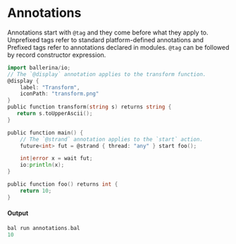 # Annotations

 Annotations start with `@tag` and they come before what they apply to.
 Unprefixed tags refer to standard platform-defined annotations and
 Prefixed tags refer to annotations declared in modules.
 `@tag` can be followed by record constructor expression.


```go
import ballerina/io;
// The `@display` annotation applies to the transform function.
@display {
    label: "Transform",
    iconPath: "transform.png"
}
public function transform(string s) returns string {
   return s.toUpperAscii();
}

public function main() {
    // The `@strand` annotation applies to the `start` action.
    future<int> fut = @strand { thread: "any" } start foo();

    int|error x = wait fut;
    io:println(x);
}

public function foo() returns int {
    return 10;
}
```

#### Output

```go
bal run annotations.bal
10
```
